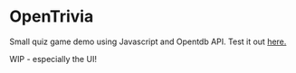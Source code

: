 # OpenTrivia
Small quiz game demo using Javascript and Opentdb API.
Test it out [here.](https://anushanlingam.github.io/OpenTrivia/index.html)

WIP - especially the UI!

